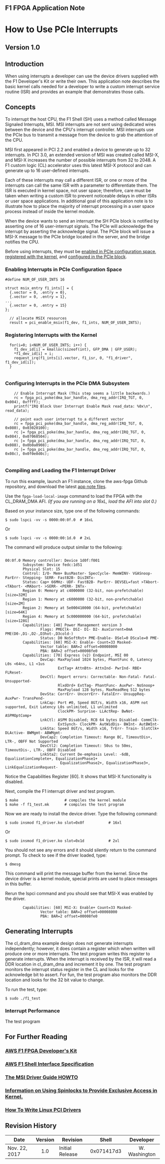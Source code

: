 
## F1 FPGA Application Note
# How to Use PCIe Interrupts
## Version 1.0

## Introduction

When using interrupts a developer can use the device drivers supplied with the F1 Developer's Kit or write their own. This application note describes the basic kernel calls needed for a developer to write a custom interrupt service routine (ISR) and provides an example that demonstrates those calls.

## Concepts

To interrupt the host CPU, the F1 Shell (SH) uses a method called Message Signaled Interrupts, MSI. MSI interrupts are not sent using dedicated wires between the device and the CPU's interrupt controller. MSI interrupts use the PCIe bus to transmit a message from the device to grab the attention of the CPU.

MSI first appeared in PCI 2.2 and enabled a device to generate up to 32 interrupts. In PCI 3.0, an extended version of MSI was created called MSI-X, and MSI-X increases the number of possible interrupts from 32 to 2048. A F1 custom logic (CL) accelerator uses this latest MSI-X protocol and can generate up to 16 user-defined interrupts.

Each of these interrupts may call a different ISR, or one or more of the interrupts can call the same ISR with a parameter to differentiate them. The ISR is executed in kernel space, not user space; therefore, care must be taken when writing a custom ISR to prevent noticeable delays in other ISRs or user space applications. In additional goal of this application note is to illustrate how to place the majority of interrupt processing in a user space process instead of inside the kernel module.

When the device wants to send an interrupt the SH PCIe block is notified by asserting one of 16 user-interrupt signals. The PCIe will acknowledge the interrupt by asserting the acknowledge signal. The PCIe block will issue a MSI-X message to the PCIe bridge located in the server, and the bridge notifies the CPU.

Before using interrupts, they must be [enabled in PCIe configuration space](#enabling-interrupts-in-pcie-configuration-space), [registered with the kernel](#registering-interrupts-with-the-kernel), and [configured in the PCIe block](#configuring-interrupts-in-the-pcie-dma-subsystem).

### Enabling Interrupts in PCIe Configuration Space

```
#define NUM_OF_USER_INTS 16

struct msix_entry f1_ints[] = {
  {.vector = 0, .entry = 0},
  {.vector = 0, .entry = 1},
...
  {.vector = 0, .entry = 15}
};

  // allocate MSIX resources
  result = pci_enable_msix(f1_dev, f1_ints, NUM_OF_USER_INTS);

```

### Registering Interrupts with the Kernel


```
  for(i=0; i<NUM_OF_USER_INTS; i++) {
    f1_dev_id[i] = kmalloc(sizeof(int), GFP_DMA | GFP_USER);
    *f1_dev_id[i] = i;
    request_irq(f1_ints[i].vector, f1_isr, 0, "f1_driver", f1_dev_id[i]);
  }
  
```

### Configuring Interrupts in the PCIe DMA Subsystem

```
    // Enable Interrupt Mask (This step seems a little backwards.)    
    rc = fpga_pci_poke(dma_bar_handle, dma_reg_addr(IRQ_TGT, 0, 0x004), 0xffff);
    printf("IRQ Block User Interrupt Enable Mask read_data: %0x\n", read_data);
    
    // point each user interrupt to a different vector
    rc = fpga_pci_poke(dma_bar_handle, dma_reg_addr(IRQ_TGT, 0, 0x080), 0x03020100);    
    rc |= fpga_pci_poke(dma_bar_handle, dma_reg_addr(IRQ_TGT, 0, 0x084), 0x07060504);    
    rc |= fpga_pci_poke(dma_bar_handle, dma_reg_addr(IRQ_TGT, 0, 0x088), 0x0b0a0908);
    rc |= fpga_pci_poke(dma_bar_handle, dma_reg_addr(IRQ_TGT, 0, 0x08c), 0x0f0e0d0c);
    
```

### Compiling and Loading the F1 Interrupt Driver

To run this example, launch an F1 instance, clone the aws-fpga Github repository, and download the latest [app note files](./f3fbb176cfa44bf73b4c201260f52f25).

Use the ```fpga-load-local-image``` command to load the FPGA with the CL_DRAM_DMA AFI. *(If you are running on a 16xL, load the AFI into slot 0.)*

Based on your instance size, type one of the following commands:
```
$ sudo lspci -vv -s 0000:00:0f.0  # 16xL
```
Or
```
$ sudo lspci -vv -s 0000:00:1d.0  # 2xL
```
The command will produce output similar to the following:
```

00:0f.0 Memory controller: Device 1d0f:f001
        Subsystem: Device fedc:1d51
        Physical Slot: 15
        Control: I/O- Mem+ BusMaster- SpecCycle- MemWINV- VGASnoop- ParErr- Stepping- SERR- FastB2B- DisINTx-
        Status: Cap+ 66MHz- UDF- FastB2B- ParErr- DEVSEL=fast >TAbort- <TAbort- <MAbort- >SERR- <PERR- INTx-
        Region 0: Memory at c4000000 (32-bit, non-prefetchable) [size=32M]
        Region 1: Memory at c6000000 (32-bit, non-prefetchable) [size=2M]
        Region 2: Memory at 5e000410000 (64-bit, prefetchable) [size=64K]
        Region 4: Memory at 5c000000000 (64-bit, prefetchable) [size=128G]
        Capabilities: [40] Power Management version 3
                Flags: PMEClk- DSI- D1- D2- AuxCurrent=0mA PME(D0-,D1-,D2-,D3hot-,D3cold-)
                Status: D0 NoSoftRst+ PME-Enable- DSel=0 DScale=0 PME-
        Capabilities: [60] MSI-X: Enable- Count=33 Masked-
                Vector table: BAR=2 offset=00008000
                PBA: BAR=2 offset=00008fe0
        Capabilities: [70] Express (v2) Endpoint, MSI 00
                DevCap: MaxPayload 1024 bytes, PhantFunc 0, Latency L0s <64ns, L1 <1us
                        ExtTag+ AttnBtn- AttnInd- PwrInd- RBE+ FLReset-
                DevCtl: Report errors: Correctable- Non-Fatal- Fatal- Unsupported-
                        RlxdOrd+ ExtTag- PhantFunc- AuxPwr- NoSnoop+
                        MaxPayload 128 bytes, MaxReadReq 512 bytes
                DevSta: CorrErr- UncorrErr- FatalErr- UnsuppReq- AuxPwr- TransPend-
                LnkCap: Port #0, Speed 8GT/s, Width x16, ASPM not supported, Exit Latency L0s unlimited, L1 unlimited
                        ClockPM- Surprise- LLActRep- BwNot- ASPMOptComp+
                LnkCtl: ASPM Disabled; RCB 64 bytes Disabled- CommClk-
                        ExtSynch- ClockPM- AutWidDis- BWInt- AutBWInt-
                LnkSta: Speed 8GT/s, Width x16, TrErr- Train- SlotClk+ DLActive- BWMgmt- ABWMgmt-
                DevCap2: Completion Timeout: Range BC, TimeoutDis+, LTR-, OBFF Not Supported
                DevCtl2: Completion Timeout: 50us to 50ms, TimeoutDis-, LTR-, OBFF Disabled
                LnkSta2: Current De-emphasis Level: -6dB, EqualizationComplete+, EqualizationPhase1+
                         EqualizationPhase2+, EqualizationPhase3+, LinkEqualizationRequest-
```
Notice the Capabilities Register [60]. It shows that MSI-X functionality is disabled.

Next, compile the F1 interrupt driver and test program.
```
$ make                     # compiles the kernel module
$ make -f f1_test.mk       # compiles the test program
```
Now we are ready to install the device driver. Type the following command:
```
$ sudo insmod f1_driver.ko slot=0x0f           # 16xl
```
Or
```
$ sudo insmod f1_driver.ko slot=0x1d           # 2xl
```
You should not see any errors and it should silently return to the command prompt. To check to see if the driver loaded, type:
```
$ dmesg
```

This command will print the message buffer from the kernel. Since the device driver is a kernel module, special prints are used to place messages in this buffer.

Rerun the lspci command and you should see that MSI-X was enabled by the driver.

```
        Capabilities: [60] MSI-X: Enable+ Count=33 Masked-
                Vector table: BAR=2 offset=00008000
                PBA: BAR=2 offset=00008fe0

```


## Generating Interrupts

The cl_dram_dma example design does not generate interrupts independently; however, it does contain a register which when written will produce one or more interrupts. The test program writes this register to generate interrupts. When the interrupt is received by the ISR, it will read a DDR location in cl_dram_dma and increment it by one. The test program monitors the interrupt status register in the CL and looks for the acknowledge bit to assert. For fun, the test program also monitors the DDR location and looks for the 32 bit value to change.

To run the test, type:
```
$ sudo ./f1_test
```

### Interrupt Performance
The test program 


## For Further Reading

### [AWS F1 FPGA Developer's Kit](https://github.com/aws/aws-fpga)
### [AWS F1 Shell Interface Specification](https://github.com/aws/aws-fpga/blob/master/hdk/docs/AWS_Shell_Interface_Specification.md)
### [The MSI Driver Guide HOWTO](https://www.kernel.org/doc/Documentation/PCI/MSI-HOWTO.txt)
### [Information on Using Spinlocks to Provide Exclusive Access in Kernel.](https://www.kernel.org/doc/Documentation/locking/spinlocks.txt)
### [How To Write Linux PCI Drivers](https://www.kernel.org/doc/Documentation/PCI/pci.txt)

## Revision History

|      Date      | Version |           Revision          |   Shell    |   Developer   |
| -------------- |  :---:  | --------------------------- |   :---:    |     :---:     |
|  Nov. 22, 2017 |   1.0   | Initial Release             | 0x071417d3 | W. Washington |

